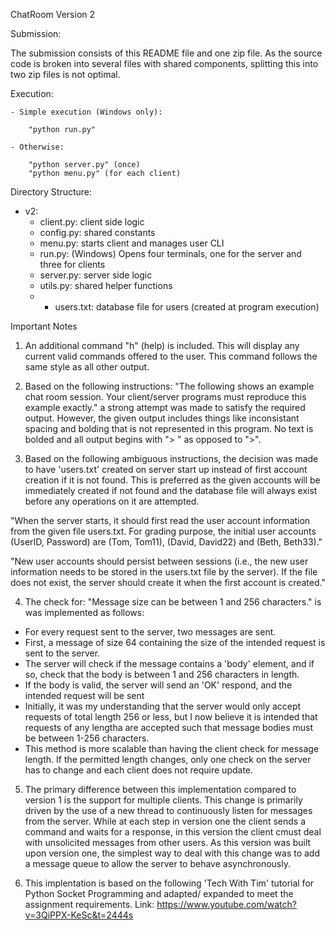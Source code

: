 ChatRoom Version 2

Submission:

The submission consists of this README file and one zip file. As the source code is broken into several files with shared components, splitting this into two zip files is not optimal.

Execution:

	- Simple execution (Windows only):

		"python run.py"

	- Otherwise:
		
		"python server.py" (once)
		"python menu.py" (for each client)

Directory Structure:
- v2:
  - client.py: client side logic
  - config.py: shared constants
  - menu.py: starts client and manages user CLI
  - run.py: (Windows) Opens four terminals, one for the server and three for clients
  - server.py: server side logic
  - utils.py: shared helper functions
  * - users.txt: database file for users (created at program execution)

Important Notes

1. An additional command "h" (help) is included. This will display any current valid commands offered to the user. This command follows the same style as all other output.

2. Based on the following instructions: "The following shows an example chat room session. Your client/server programs must reproduce this example exactly." a strong attempt was made to satisfy the required output. However, the given output includes things like inconsistant spacing and bolding that is not represented in this program. No text is bolded and all output begins with "> " as opposed to ">".

3. Based on the following ambiguous instructions, the decision was made to have 'users.txt' created on server start up instead of first account creation if it is not found. This is preferred as the given accounts will be immediately created if not found and the database file will always exist before any operations on it are attempted.

"When the server starts, it should first read the user account information from the given file users.txt. For grading purpose, the initial user
accounts (UserID, Password) are (Tom, Tom11), (David, David22) and (Beth, Beth33)."

"New user accounts should persist between sessions (i.e., the new user information needs to
be stored in the users.txt file by the server). If the file does not exist, the server should create
it when the first account is created."

4. The check for: "Message size can be between 1 and 256 characters." is was implemented as follows:

- For every request sent to the server, two messages are sent.
- First, a message of size 64 containing the size of the intended request is sent to the server.
- The server will check if the message contains a 'body' element, and if so, check that the body is between 1 and 256 characters in length.
- If the body is valid, the server will send an 'OK' respond, and the intended request will be sent
- Initially, it was my understanding that the server would only accept requests of total length 256 or less, but I now believe it is intended that requests of any lengtha are accepted such that message bodies must be between 1-256 characters.
- This method is more scalable than having the client check for message length. If the permitted length changes, only one check on the server has to change and each client does not require update.

5. The primary difference between this implementation compared to version 1 is the support for multiple clients. This change is primarily driven by the use of a new thread to continuously listen for messages from the server. While at each step in version one the client sends a command and waits for a response, in this version the client cmust deal with unsolicited messages from other users. As this version was built upon version one, the simplest way to deal with this change was to add a message queue to allow the server to behave asynchronously.

6. This implentation is based on the following 'Tech With Tim' tutorial for Python Socket Programming and adapted/ expanded to meet the assignment requirements. Link: https://www.youtube.com/watch?v=3QiPPX-KeSc&t=2444s
